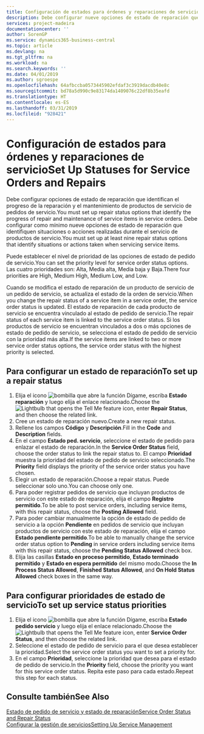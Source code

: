 ```yaml
---
title: Configuración de estados para órdenes y reparaciones de servicio | Documentos de Microsoft
description: Debe configurar nueve opciones de estado de reparación que identifican el progreso de la reparación y el mantenimiento de productos de servicio de pedidos de servicio.
services: project-madeira
documentationcenter: ''
author: SorenGP
ms.service: dynamics365-business-central
ms.topic: article
ms.devlang: na
ms.tgt_pltfrm: na
ms.workload: na
ms.search.keywords: ''
ms.date: 04/01/2019
ms.author: sgroespe
ms.openlocfilehash: 64afbccba0573445902efdaf3c3919dacdb40e8c
ms.sourcegitcommit: bd78a5d990c9e83174da1409076c22df8b35eafd
ms.translationtype: HT
ms.contentlocale: es-ES
ms.lasthandoff: 03/31/2019
ms.locfileid: "928421"
---
```

# <a name="set-up-statuses-for-service-orders-and-repairs"></a><span data-ttu-id="fb148-103">Configuración de estados para órdenes y reparaciones de servicio</span><span class="sxs-lookup"><span data-stu-id="fb148-103">Set Up Statuses for Service Orders and Repairs</span></span>
<span data-ttu-id="fb148-104">Debe configurar opciones de estado de reparación que identifican el progreso de la reparación y el mantenimiento de productos de servicio de pedidos de servicio.</span><span class="sxs-lookup"><span data-stu-id="fb148-104">You must set up repair status options that identify the progress of repair and maintenance of service items in service orders.</span></span> <span data-ttu-id="fb148-105">Debe configurar como mínimo nueve opciones de estado de reparación que identifiquen situaciones o acciones realizadas durante el servicio de productos de servicio.</span><span class="sxs-lookup"><span data-stu-id="fb148-105">You must set up at least nine repair status options that identify situations or actions taken when servicing service items.</span></span>  

<span data-ttu-id="fb148-106">Puede establecer el nivel de prioridad de las opciones de estado de pedido de servicio.</span><span class="sxs-lookup"><span data-stu-id="fb148-106">You can set the priority level for service order status options.</span></span> <span data-ttu-id="fb148-107">Las cuatro prioridades son: Alta, Media alta, Media baja y Baja.</span><span class="sxs-lookup"><span data-stu-id="fb148-107">There four priorities are High, Medium High, Medium Low, and Low.</span></span>  

<span data-ttu-id="fb148-108">Cuando se modifica el estado de reparación de un producto de servicio de un pedido de servicio, se actualiza el estado de la orden de servicio.</span><span class="sxs-lookup"><span data-stu-id="fb148-108">When you change the repair status of a service item in a service order, the service order status is updated.</span></span> <span data-ttu-id="fb148-109">El estado de reparación de cada producto de servicio se encuentra vinculado al estado de pedido de servicio.</span><span class="sxs-lookup"><span data-stu-id="fb148-109">The repair status of each service item is linked to the service order status.</span></span> <span data-ttu-id="fb148-110">Si los productos de servicio se encuentran vinculados a dos o más opciones de estado de pedido de servicio, se selecciona el estado de pedido de servicio con la prioridad más alta.</span><span class="sxs-lookup"><span data-stu-id="fb148-110">If the service items are linked to two or more service order status options, the service order status with the highest priority is selected.</span></span>  

## <a name="to-set-up-a-repair-status"></a><span data-ttu-id="fb148-111">Para configurar un estado de reparación</span><span class="sxs-lookup"><span data-stu-id="fb148-111">To set up a repair status</span></span>  
1. <span data-ttu-id="fb148-112">Elija el icono ![bombilla que abre la función Dígame](media/ui-search/search_small.png "Dígame que desea hacer"), escriba **Estado reparación** y luego elija el enlace relacionado.</span><span class="sxs-lookup"><span data-stu-id="fb148-112">Choose the ![Lightbulb that opens the Tell Me feature](media/ui-search/search_small.png "Tell me what you want to do") icon, enter **Repair Status**, and then choose the related link.</span></span>
2. <span data-ttu-id="fb148-113">Cree un estado de reparación nuevo.</span><span class="sxs-lookup"><span data-stu-id="fb148-113">Create a new repair status.</span></span>  
3. <span data-ttu-id="fb148-114">Rellene los campos **Código** y **Descripción**.</span><span class="sxs-lookup"><span data-stu-id="fb148-114">Fill in the **Code** and **Description** fields.</span></span>  
4. <span data-ttu-id="fb148-115">En el campo **Estado ped. servicio**, seleccione el estado de pedido para enlazar el estado de reparación.</span><span class="sxs-lookup"><span data-stu-id="fb148-115">In the **Service Order Status** field, choose the order status to link the repair status to.</span></span> <span data-ttu-id="fb148-116">El campo **Prioridad** muestra la prioridad del estado de pedido de servicio seleccionado.</span><span class="sxs-lookup"><span data-stu-id="fb148-116">The **Priority** field displays the priority of the service order status you have chosen.</span></span>  
5. <span data-ttu-id="fb148-117">Elegir un estado de reparación.</span><span class="sxs-lookup"><span data-stu-id="fb148-117">Choose a repair status.</span></span> <span data-ttu-id="fb148-118">Puede seleccionar solo uno.</span><span class="sxs-lookup"><span data-stu-id="fb148-118">You can choose only one.</span></span>  
6. <span data-ttu-id="fb148-119">Para poder registrar pedidos de servicio que incluyan productos de servicio con este estado de reparación, elija el campo **Registro permitido**.</span><span class="sxs-lookup"><span data-stu-id="fb148-119">To be able to post service orders, including service items, with this repair status, choose the **Posting Allowed** field.</span></span>  
7. <span data-ttu-id="fb148-120">Para poder cambiar manualmente la opción de estado de pedido de servicio a la opción **Pendiente** en pedidos de servicio que incluyan productos de servicio con este estado de reparación, elija el campo **Estado pendiente permitido**.</span><span class="sxs-lookup"><span data-stu-id="fb148-120">To be able to manually change the service order status option to **Pending** in service orders including service items with this repair status, choose the **Pending Status Allowed** check box.</span></span>  
8. <span data-ttu-id="fb148-121">Elija las casillas **Estado en proceso permitido**, **Estado terminado permitido** y **Estado en espera permitido** del mismo modo.</span><span class="sxs-lookup"><span data-stu-id="fb148-121">Choose the **In Process Status Allowed**, **Finished Status Allowed**, and **On Hold Status Allowed** check boxes in the same way.</span></span>
  
## <a name="to-set-up-service-status-priorities"></a><span data-ttu-id="fb148-122">Para configurar prioridades de estado de servicio</span><span class="sxs-lookup"><span data-stu-id="fb148-122">To set up service status priorities</span></span>  
1. <span data-ttu-id="fb148-123">Elija el icono ![bombilla que abre la función Dígame](media/ui-search/search_small.png "Dígame que desea hacer"), escriba **Estado pedido servicio** y luego elija el enlace relacionado.</span><span class="sxs-lookup"><span data-stu-id="fb148-123">Choose the ![Lightbulb that opens the Tell Me feature](media/ui-search/search_small.png "Tell me what you want to do") icon, enter **Service Order Status**, and then choose the related link.</span></span>  
2. <span data-ttu-id="fb148-124">Seleccione el estado de pedido de servicio para el que desea establecer la prioridad.</span><span class="sxs-lookup"><span data-stu-id="fb148-124">Select the service order status you want to set a priority for.</span></span>  
3. <span data-ttu-id="fb148-125">En el campo **Prioridad**, seleccione la prioridad que desea para el estado de pedido de servicio.</span><span class="sxs-lookup"><span data-stu-id="fb148-125">In the **Priority** field, choose the priority you want for this service order status.</span></span> <span data-ttu-id="fb148-126">Repita este paso para cada estado.</span><span class="sxs-lookup"><span data-stu-id="fb148-126">Repeat this step for each status.</span></span>  

## <a name="see-also"></a><span data-ttu-id="fb148-127">Consulte también</span><span class="sxs-lookup"><span data-stu-id="fb148-127">See Also</span></span>  
[<span data-ttu-id="fb148-128">Estado de pedido de servicio y estado de reparación</span><span class="sxs-lookup"><span data-stu-id="fb148-128">Service Order Status and Repair Status</span></span>](service-service-order-status-and-repair-status.md)  
[<span data-ttu-id="fb148-129">Configurar la gestión de servicios</span><span class="sxs-lookup"><span data-stu-id="fb148-129">Setting Up Service Management</span></span>](service-setup-service.md)  
